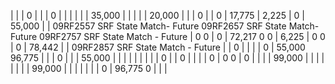 | | | 0 | | | 0 | | |
| | | 35,000 | | | | | 20,000 |
| | 0 | | 0 | 17,775 | 2,225 | 0 | 55,000 |
| 09RF2557 SRF State Match- Future 09RF2657 SRF State Match- Future 09RF2757 SRF State Match - Future | 0  0 | 0 | 72,217  0  0 | 6,225 | 0  0 | 0 | 78,442 |
| 09RF2857 SRF State Match - Future | | 0 | | | | 0 | 55,000  96,775 |
| | 0 | | | 55,000 | | | |
| | | | | 0 | | 0 | |
| | 0 | 0  0 | 0 | | | | 99,000 |
| | | | | | | 99,000 | |
| | | | | 0 | 96,775  0 | | |